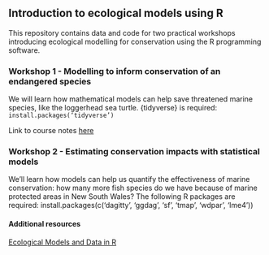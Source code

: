 ## Introduction to ecological models using R

This repository contains data and code for two practical workshops introducing ecological modelling for conservation using the R programming software.

### Workshop 1 - Modelling to inform conservation of an endangered species

We will learn how mathematical models can help save threatened marine species, like the loggerhead sea turtle. {tidyverse} is required:
`install.packages(‘tidyverse’)`

Link to course notes [here](https://cabuelow.quarto.pub/week-5---modelling-to-inform-conservation-of-an-endangered-species/)

### Workshop 2 - Estimating conservation impacts with statistical models

We’ll learn how models can help us quantify the effectiveness of marine conservation: how many more fish species do we have because of marine protected areas in New South Wales? The following R packages are required:
install.packages(c(‘dagitty’, ‘ggdag’, ‘sf’, ‘tmap’, ‘wdpar’, ‘lme4’))

#### Additional resources

[Ecological Models and Data in R](https://www.jstor.org/stable/j.ctvcm4g37)
